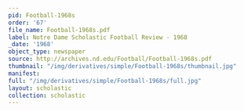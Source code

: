 ```yaml
---
pid: Football-1968s
order: '67'
file_name: Football-1968s.pdf
label: Notre Dame Scholastic Football Review - 1968
_date: '1968'
object_type: newspaper
source: http://archives.nd.edu/Football/Football-1968s.pdf
thumbnail: "/img/derivatives/simple/Football-1968s/thumbnail.jpg"
manifest:
full: "/img/derivatives/simple/Football-1968s/full.jpg"
layout: scholastic
collection: scholastic
---
```

